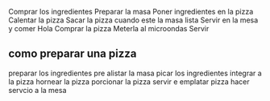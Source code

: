 Comprar los ingredientes
Preparar la masa
Poner ingredientes en la pizza
Calentar la pizza
Sacar la pizza cuando este la masa lista
Servir en la mesa y comer
Hola
Comprar la pizza
Meterla al microondas
Servir 
## como preparar una pizza 
preparar los ingredientes
pre alistar la masa
picar los ingredientes 
integrar a la pizza 
hornear la pizza 
porcionar la pizza 
servir e emplatar pizza 
hacer servcio a la mesa 